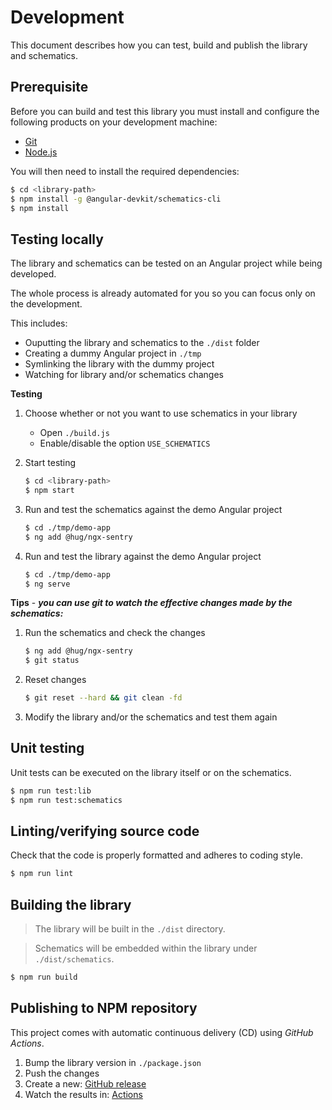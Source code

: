 # Development

This document describes how you can test, build and publish the library and schematics.

## Prerequisite

Before you can build and test this library you must install and configure the following products on your development machine:

* [Git][git]
* [Node.js][nodejs]

You will then need to install the required dependencies:

```sh
$ cd <library-path>
$ npm install -g @angular-devkit/schematics-cli
$ npm install
```

## Testing locally

The library and schematics can be tested on an Angular project while being developed.

The whole process is already automated for you so you can focus only on the development.

This includes:

* Ouputting the library and schematics to the `./dist` folder
* Creating a dummy Angular project in `./tmp`
* Symlinking the library with the dummy project
* Watching for library and/or schematics changes

**Testing**

1. Choose whether or not you want to use schematics in your library

   * Open `./build.js`
   * Enable/disable the option `USE_SCHEMATICS`

2. Start testing

   ```sh
   $ cd <library-path>
   $ npm start
   ```

3. Run and test the schematics against the demo Angular project

   ```sh
   $ cd ./tmp/demo-app
   $ ng add @hug/ngx-sentry
   ```

4. Run and test the library against the demo Angular project

   ```sh
   $ cd ./tmp/demo-app
   $ ng serve
   ```

**Tips** - ***you can use git to watch the effective changes made by the schematics:***

1. Run the schematics and check the changes

   ```sh
   $ ng add @hug/ngx-sentry
   $ git status
   ```

2. Reset changes

   ```sh
   $ git reset --hard && git clean -fd
   ```

3. Modify the library and/or the schematics and test them again

## Unit testing

Unit tests can be executed on the library itself or on the schematics.

```sh
$ npm run test:lib
$ npm run test:schematics
```

## Linting/verifying source code

Check that the code is properly formatted and adheres to coding style.

```sh
$ npm run lint
```

## Building the library

> The library will be built in the `./dist` directory.

> Schematics will be embedded within the library under `./dist/schematics`.

```sh
$ npm run build
```

## Publishing to NPM repository

This project comes with automatic continuous delivery (CD) using *GitHub Actions*.

1. Bump the library version in `./package.json`
2. Push the changes
3. Create a new: [GitHub release](https://github.com/DSI-HUG/ngx-sentry/releases/new)
4. Watch the results in: [Actions](https://github.com/DSI-HUG/ngx-sentry/actions)



[git]: https://git-scm.com/
[nodejs]: https://nodejs.org/
